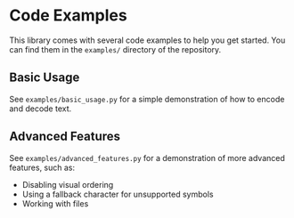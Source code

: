 # Code Examples

This library comes with several code examples to help you get started. You can find them in the `examples/` directory of the repository.

## Basic Usage

See `examples/basic_usage.py` for a simple demonstration of how to encode and decode text.

## Advanced Features

See `examples/advanced_features.py` for a demonstration of more advanced features, such as:
- Disabling visual ordering
- Using a fallback character for unsupported symbols
- Working with files
